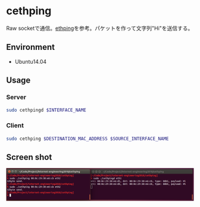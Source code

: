 # cethping

Raw socketで通信。[ethping](https://github.com/y-sira/pyng)を参考。パケットを作って文字列"Hi"を送信する。


Environment
-------

- Ubuntu14.04

Usage
-------

### Server


```bash
sudo cethpingd $INTERFACE_NAME
```

### Client

```bash
sudo cethping $DESTINATION_MAC_ADDRESS $SOURCE_INTERFACE_NAME
```


Screen shot
-------
![screen shot](images/image1.png)


